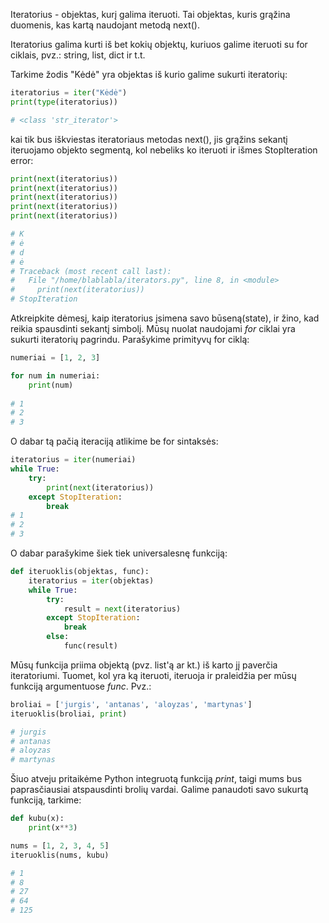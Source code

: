 Iteratorius - objektas, kurį galima iteruoti. Tai objektas, kuris grąžina duomenis,
kas kartą naudojant metodą next().

Iteratorius galima kurti iš bet kokių objektų, kuriuos galime iteruoti su for ciklais, 
pvz.: string, list, dict ir t.t.

Tarkime žodis "Kėdė" yra objektas iš kurio galime sukurti iteratorių:

```python
iteratorius = iter("Kėdė")
print(type(iteratorius))

# <class 'str_iterator'>
```

kai tik bus iškviestas iteratoriaus metodas next(), jis grąžins sekantį iteruojamo 
objekto segmentą, kol nebeliks ko iteruoti ir išmes StopIteration error:

```python
print(next(iteratorius))
print(next(iteratorius))
print(next(iteratorius))
print(next(iteratorius))
print(next(iteratorius))

# K
# ė
# d
# ė
# Traceback (most recent call last):
#   File "/home/blablabla/iterators.py", line 8, in <module>
#     print(next(iteratorius))
# StopIteration
```

Atkreipkite dėmesį, kaip iteratorius įsimena savo būseną(state), ir žino, 
kad reikia spausdinti sekantį simbolį. Mūsų nuolat naudojami *for* ciklai 
yra sukurti iteratorių pagrindu. Parašykime primityvų for ciklą:

```python
numeriai = [1, 2, 3]

for num in numeriai:
    print(num)
    
# 1
# 2
# 3
```

O dabar tą pačią iteraciją atlikime be for sintaksės:

```python
iteratorius = iter(numeriai)
while True:
    try:
        print(next(iteratorius))
    except StopIteration:
        break
# 1
# 2
# 3
```

O dabar parašykime šiek tiek universalesnę funkciją:

```python
def iteruoklis(objektas, func):
    iteratorius = iter(objektas)
    while True:
        try:
            result = next(iteratorius)
        except StopIteration:
            break
        else:
            func(result)
```

Mūsų funkcija priima objektą (pvz. list'ą ar kt.) iš karto jį paverčia iteratoriumi. 
Tuomet, kol yra ką iteruoti, iteruoja ir praleidžia per mūsų funkciją argumentuose *func*.
Pvz.:

```python
broliai = ['jurgis', 'antanas', 'aloyzas', 'martynas']
iteruoklis(broliai, print)

# jurgis
# antanas
# aloyzas
# martynas
``` 
Šiuo atveju pritaikėme Python integruotą funkciją *print*, 
taigi mums bus paprasčiausiai atspausdinti brolių vardai.
Galime panaudoti savo sukurtą funkciją, tarkime:

```python
def kubu(x):
    print(x**3)

nums = [1, 2, 3, 4, 5]
iteruoklis(nums, kubu)

# 1
# 8
# 27
# 64
# 125
```
